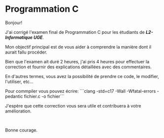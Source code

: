 # Programmation C

<p>Bonjour!</p>

<p>J'ai corrigé l'examen final de Programmation C pour les étudiants de <b><i>L2-Informatique UGE</b></i>.</p>
<p>Mon objectif principal est de vous aider à comprendre la manière dont il aurait fallu procéder.</p>
<p>Bien que l'examen ait duré 2 heures, j'ai pris 4 heures pour effectuer la correction et fournir des explications détaillées avec des commentaires.</p>
<p>En d'autres termes, vous avez la possibilité de prendre ce code, le modifier, l'utiliser, etc...</p>
<p>Pour commpiler vous pouvez écrire: ```clang -std=c17 -Wall -Wfatal-errors -pedantic fichier.c -o fichier```</p>

<p>J'espère que cette correction vous sera utile et contribuera à votre amélioration.</p><br>

<p>Bonne courage.</p>
